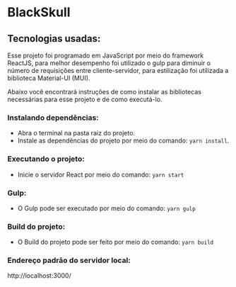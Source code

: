 # BlackSkull

## Tecnologias usadas:
Esse projeto foi programado em JavaScript por meio do framework ReactJS, para melhor desempenho foi utilizado o gulp para diminuir o número de requisições entre cliente-servidor, para estilização foi utilizada a biblioteca Material-UI (MUI).

Abaixo você encontrará instruções de como instalar as bibliotecas necessárias para esse projeto e de como executá-lo.

### Instalando dependências:
- Abra o terminal na pasta raiz do projeto.
- Instale as dependências do projeto por meio do comando: ```yarn install```.

### Executando o projeto:
- Inicie o servidor React por meio do comando: ```yarn start``` 

### Gulp:
- O Gulp pode ser executado por meio do comando: ```yarn gulp``` 

### Build do projeto:
- O Build do projeto pode ser feito por meio do comando: ```yarn build``` 

### Endereço padrão do servidor local:
http://localhost:3000/

